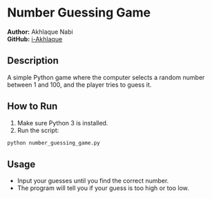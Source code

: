# Number Guessing Game

**Author:** Akhlaque Nabi  
**GitHub:** [i-Akhlaque](https://github.com/i-Akhlaque)

## Description
A simple Python game where the computer selects a random number between 1 and 100, and the player tries to guess it.  

## How to Run
1. Make sure Python 3 is installed.
2. Run the script:
```bash
python number_guessing_game.py
```

## Usage
- Input your guesses until you find the correct number.
- The program will tell you if your guess is too high or too low.
